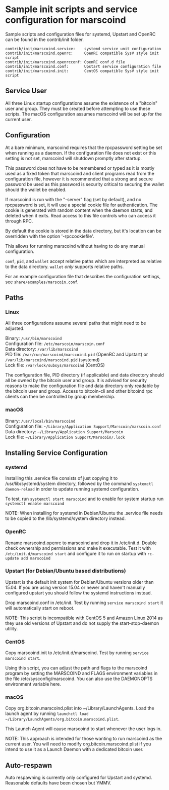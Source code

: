 Sample init scripts and service configuration for marscoind
==========================================================

Sample scripts and configuration files for systemd, Upstart and OpenRC
can be found in the contrib/init folder.

    contrib/init/marscoind.service:    systemd service unit configuration
    contrib/init/marscoind.openrc:     OpenRC compatible SysV style init script
    contrib/init/marscoind.openrcconf: OpenRC conf.d file
    contrib/init/marscoind.conf:       Upstart service configuration file
    contrib/init/marscoind.init:       CentOS compatible SysV style init script

Service User
---------------------------------

All three Linux startup configurations assume the existence of a "bitcoin" user
and group.  They must be created before attempting to use these scripts.
The macOS configuration assumes marscoind will be set up for the current user.

Configuration
---------------------------------

At a bare minimum, marscoind requires that the rpcpassword setting be set
when running as a daemon.  If the configuration file does not exist or this
setting is not set, marscoind will shutdown promptly after startup.

This password does not have to be remembered or typed as it is mostly used
as a fixed token that marscoind and client programs read from the configuration
file, however it is recommended that a strong and secure password be used
as this password is security critical to securing the wallet should the
wallet be enabled.

If marscoind is run with the "-server" flag (set by default), and no rpcpassword is set,
it will use a special cookie file for authentication. The cookie is generated with random
content when the daemon starts, and deleted when it exits. Read access to this file
controls who can access it through RPC.

By default the cookie is stored in the data directory, but it's location can be overridden
with the option '-rpccookiefile'.

This allows for running marscoind without having to do any manual configuration.

`conf`, `pid`, and `wallet` accept relative paths which are interpreted as
relative to the data directory. `wallet` *only* supports relative paths.

For an example configuration file that describes the configuration settings,
see `share/examples/marscoin.conf`.

Paths
---------------------------------

### Linux

All three configurations assume several paths that might need to be adjusted.

Binary:              `/usr/bin/marscoind`  
Configuration file:  `/etc/marscoin/marscoin.conf`  
Data directory:      `/var/lib/marscoind`  
PID file:            `/var/run/marscoind/marscoind.pid` (OpenRC and Upstart) or `/var/lib/marscoind/marscoind.pid` (systemd)  
Lock file:           `/var/lock/subsys/marscoind` (CentOS)  

The configuration file, PID directory (if applicable) and data directory
should all be owned by the bitcoin user and group.  It is advised for security
reasons to make the configuration file and data directory only readable by the
bitcoin user and group.  Access to bitcoin-cli and other bitcoind rpc clients
can then be controlled by group membership.

### macOS

Binary:              `/usr/local/bin/marscoind`  
Configuration file:  `~/Library/Application Support/Marscoin/marscoin.conf`  
Data directory:      `~/Library/Application Support/Marscoin`  
Lock file:           `~/Library/Application Support/Marscoin/.lock`  

Installing Service Configuration
-----------------------------------

### systemd

Installing this .service file consists of just copying it to
/usr/lib/systemd/system directory, followed by the command
`systemctl daemon-reload` in order to update running systemd configuration.

To test, run `systemctl start marscoind` and to enable for system startup run
`systemctl enable marscoind`

NOTE: When installing for systemd in Debian/Ubuntu the .service file needs to be copied to the /lib/systemd/system directory instead.

### OpenRC

Rename marscoind.openrc to marscoind and drop it in /etc/init.d.  Double
check ownership and permissions and make it executable.  Test it with
`/etc/init.d/marscoind start` and configure it to run on startup with
`rc-update add marscoind`

### Upstart (for Debian/Ubuntu based distributions)

Upstart is the default init system for Debian/Ubuntu versions older than 15.04. If you are using version 15.04 or newer and haven't manually configured upstart you should follow the systemd instructions instead.

Drop marscoind.conf in /etc/init.  Test by running `service marscoind start`
it will automatically start on reboot.

NOTE: This script is incompatible with CentOS 5 and Amazon Linux 2014 as they
use old versions of Upstart and do not supply the start-stop-daemon utility.

### CentOS

Copy marscoind.init to /etc/init.d/marscoind. Test by running `service marscoind start`.

Using this script, you can adjust the path and flags to the marscoind program by
setting the MARSCOIND and FLAGS environment variables in the file
/etc/sysconfig/marscoind. You can also use the DAEMONOPTS environment variable here.

### macOS

Copy org.bitcoin.marscoind.plist into ~/Library/LaunchAgents. Load the launch agent by
running `launchctl load ~/Library/LaunchAgents/org.bitcoin.marscoind.plist`.

This Launch Agent will cause marscoind to start whenever the user logs in.

NOTE: This approach is intended for those wanting to run marscoind as the current user.
You will need to modify org.bitcoin.marscoind.plist if you intend to use it as a
Launch Daemon with a dedicated bitcoin user.

Auto-respawn
-----------------------------------

Auto respawning is currently only configured for Upstart and systemd.
Reasonable defaults have been chosen but YMMV.
